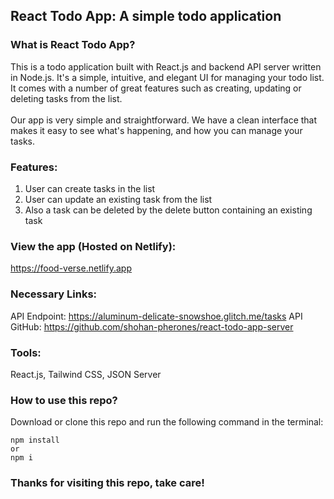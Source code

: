 ## React Todo App: A simple todo application

### What is React Todo App?

This is a todo application built with React.js and backend API server written in Node.js. It's a simple, intuitive, and elegant UI for managing your todo list. It comes with a number of great features such as creating, updating or deleting tasks from the list.
<br/>
<br/>
Our app is very simple and straightforward. We have a clean interface that makes it easy to see what's happening, and how you can manage your tasks.

### Features:

1.  User can create tasks in the list
2.  User can update an existing task from the list
3.  Also a task can be deleted by the delete button containing an existing task

### View the app (Hosted on Netlify):

https://food-verse.netlify.app

### Necessary Links:

API Endpoint: https://aluminum-delicate-snowshoe.glitch.me/tasks
API GitHub: https://github.com/shohan-pherones/react-todo-app-server

### Tools:

React.js, Tailwind CSS, JSON Server

### How to use this repo?

Download or clone this repo and run the following command in the terminal:

```
npm install
or
npm i
```

### Thanks for visiting this repo, take care!
